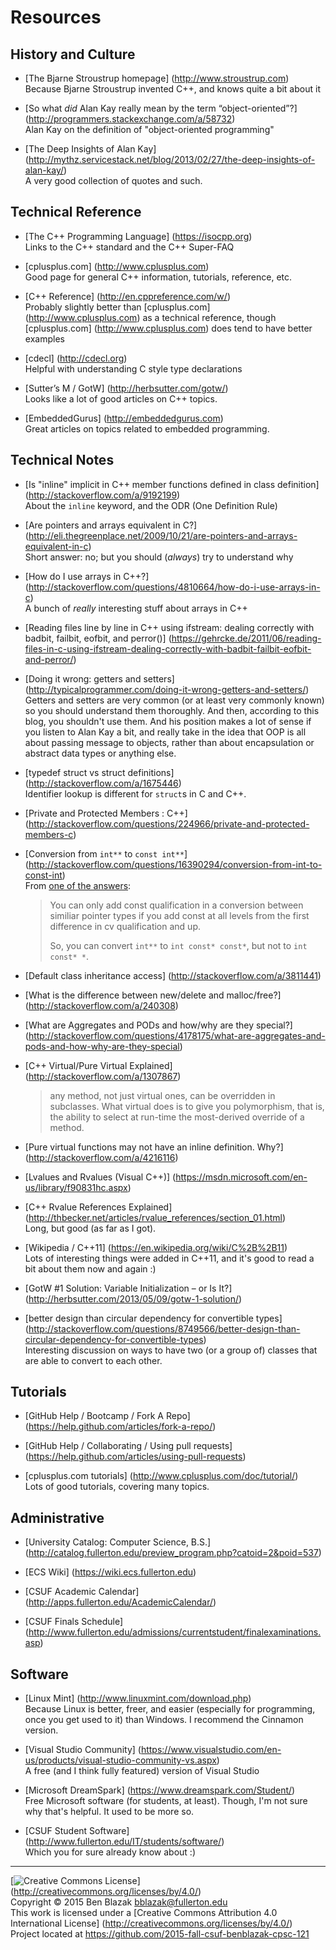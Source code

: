 # Resources

## History and Culture

- [The Bjarne Stroustrup homepage]
  (http://www.stroustrup.com)  
  Because Bjarne Stroustrup invented C++, and knows quite a bit about it

- [So what *did* Alan Kay really mean by the term “object-oriented”?]
  (http://programmers.stackexchange.com/a/58732)  
  Alan Kay on the definition of "object-oriented programming"

- [The Deep Insights of Alan Kay]
  (http://mythz.servicestack.net/blog/2013/02/27/the-deep-insights-of-alan-kay/)  
  A very good collection of quotes and such.


## Technical Reference

- [The C++ Programming Language]
  (https://isocpp.org)  
  Links to the C++ standard and the C++ Super-FAQ

- [cplusplus.com]
  (http://www.cplusplus.com)  
  Good page for general C++ information, tutorials, reference, etc.

- [C++ Reference]
  (http://en.cppreference.com/w/)  
  Probably slightly better than [cplusplus.com] (http://www.cplusplus.com) as a
  technical reference, though [cplusplus.com] (http://www.cplusplus.com) does
  tend to have better examples

- [cdecl]
  (http://cdecl.org)  
  Helpful with understanding C style type declarations

- [Sutter’s M / GotW]
  (http://herbsutter.com/gotw/)  
  Looks like a lot of good articles on C++ topics.

- [EmbeddedGurus]
  (http://embeddedgurus.com)  
  Great articles on topics related to embedded programming.


## Technical Notes

- [Is "inline" implicit in C++ member functions defined in class definition]
  (http://stackoverflow.com/a/9192199)  
  About the `inline` keyword, and the ODR (One Definition Rule)

- [Are pointers and arrays equivalent in C?]
  (http://eli.thegreenplace.net/2009/10/21/are-pointers-and-arrays-equivalent-in-c)  
  Short answer: no; but you should (*always*) try to understand why

- [How do I use arrays in C++?]
  (http://stackoverflow.com/questions/4810664/how-do-i-use-arrays-in-c)  
  A bunch of *really* interesting stuff about arrays in C++

- [Reading files line by line in C++ using ifstream: dealing correctly with
  badbit, failbit, eofbit, and perror()]
  (https://gehrcke.de/2011/06/reading-files-in-c-using-ifstream-dealing-correctly-with-badbit-failbit-eofbit-and-perror/)

- [Doing it wrong: getters and setters]
  (http://typicalprogrammer.com/doing-it-wrong-getters-and-setters/)  
  Getters and setters are very common (or at least very commonly known) so you
  should understand them thoroughly.  And then, according to this blog, you
  shouldn't use them.  And his position makes a lot of sense if you listen to
  Alan Kay a bit, and really take in the idea that OOP is all about passing
  message to objects, rather than about encapsulation or abstract data types or
  anything else.

- [typedef struct vs struct definitions]
  (http://stackoverflow.com/a/1675446)  
  Identifier lookup is different for `struct`s in C and C++.

- [Private and Protected Members : C++]
  (http://stackoverflow.com/questions/224966/private-and-protected-members-c)

- [Conversion from `int**` to `const int**`]
  (http://stackoverflow.com/questions/16390294/conversion-from-int-to-const-int)  
  From [one of the answers](http://stackoverflow.com/a/16390381):

  > You can only add const qualification in a conversion between similiar
  > pointer types if you add const at all levels from the first difference in
  > cv qualification and up.
  >
  > So, you can convert `int**` to `int const* const*`, but not to `int const*
  > *`.

- [Default class inheritance access]
  (http://stackoverflow.com/a/3811441)

- [What is the difference between new/delete and malloc/free?]
  (http://stackoverflow.com/a/240308)

- [What are Aggregates and PODs and how/why are they special?]
  (http://stackoverflow.com/questions/4178175/what-are-aggregates-and-pods-and-how-why-are-they-special)

- [C++ Virtual/Pure Virtual Explained]
  (http://stackoverflow.com/a/1307867)

  > any method, not just virtual ones, can be overridden in subclasses. What
  > virtual does is to give you polymorphism, that is, the ability to select at
  > run-time the most-derived override of a method.

- [Pure virtual functions may not have an inline definition. Why?]
  (http://stackoverflow.com/a/4216116)

- [Lvalues and Rvalues (Visual C++)]
  (https://msdn.microsoft.com/en-us/library/f90831hc.aspx)

- [C++ Rvalue References Explained]
  (http://thbecker.net/articles/rvalue_references/section_01.html)  
  Long, but good (as far as I got).

- [Wikipedia / C++11]
  (https://en.wikipedia.org/wiki/C%2B%2B11)  
  Lots of interesting things were added in C++11, and it's good to read a bit
  about them now and again :)

- [GotW #1 Solution: Variable Initialization – or Is It?]
  (http://herbsutter.com/2013/05/09/gotw-1-solution/)

- [better design than circular dependency for convertible types]
  (http://stackoverflow.com/questions/8749566/better-design-than-circular-dependency-for-convertible-types)  
  Interesting discussion on ways to have two (or a group of) classes that are
  able to convert to each other.


## Tutorials

- [GitHub Help / Bootcamp / Fork A Repo]
  (https://help.github.com/articles/fork-a-repo/)

- [GitHub Help / Collaborating / Using pull requests]
  (https://help.github.com/articles/using-pull-requests)

- [cplusplus.com tutorials]
  (http://www.cplusplus.com/doc/tutorial/)  
  Lots of good tutorials, covering many topics.


## Administrative

- [University Catalog: Computer Science, B.S.]
  (http://catalog.fullerton.edu/preview_program.php?catoid=2&poid=537)

- [ECS Wiki]
  (https://wiki.ecs.fullerton.edu)

- [CSUF Academic Calendar]
  (http://apps.fullerton.edu/AcademicCalendar/)

- [CSUF Finals Schedule]
  (http://www.fullerton.edu/admissions/currentstudent/finalexaminations.asp)


## Software

- [Linux Mint]
  (http://www.linuxmint.com/download.php)  
  Because Linux is better, freer, and easier (especially for programming, once
  you get used to it) than Windows.  I recommend the Cinnamon version.

- [Visual Studio Community]
  (https://www.visualstudio.com/en-us/products/visual-studio-community-vs.aspx)  
  A free (and I think fully featured) version of Visual Studio

- [Microsoft DreamSpark]
  (https://www.dreamspark.com/Student/)  
  Free Microsoft software (for students, at least).  Though, I'm not sure why
  that's helpful.  It used to be more so.

- [CSUF Student Software]
  (http://www.fullerton.edu/IT/students/software/)  
  Which you for sure already know about :)


-------------------------------------------------------------------------------
[![Creative Commons License](https://i.creativecommons.org/l/by/4.0/88x31.png)]
(http://creativecommons.org/licenses/by/4.0/)  
Copyright &copy; 2015 Ben Blazak <bblazak@fullerton.edu>  
This work is licensed under a [Creative Commons Attribution 4.0 International
License] (http://creativecommons.org/licenses/by/4.0/)  
Project located at <https://github.com/2015-fall-csuf-benblazak-cpsc-121>

